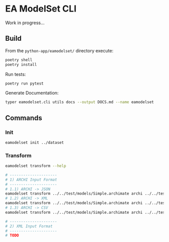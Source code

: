 # EA ModelSet CLI

Work in progress...

## Build

From the `python-app/eamodelset/` directory execute:

```bash
poetry shell
poetry install
```

Run tests:

```bash
poetry run pytest
```

Generate Documentation:

```bash
typer eamodelset.cli utils docs --output DOCS.md --name eamodelset
```


## Commands

### Init

```bash
eamodelset init ../dataset
```

### Transform

```bash
eamodelset transform --help

# ---------------------
# 1) ARCHI Input Format
# ---------------------
# 1.1) ARCHI -> JSON
eamodelset transform ../../test/models/Simple.archimate archi ../../test/output.json json -d
# 1.2) ARCHI -> XML
eamodelset transform ../../test/models/Simple.archimate archi ../../test/output.xml xml -d
# 1.3) ARCHI -> CSV
eamodelset transform ../../test/models/Simple.archimate archi ../../test/ csv -d

# ---------------------
# 2) XML Input Format
# ---------------------
# TODO
```